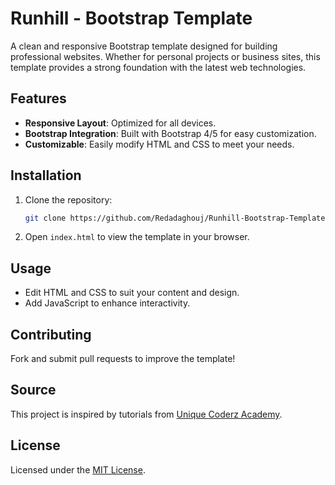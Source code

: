 # Runhill - Bootstrap Template

A clean and responsive Bootstrap template designed for building professional websites. Whether for personal projects or business sites, this template provides a strong foundation with the latest web technologies.

## Features
- **Responsive Layout**: Optimized for all devices.
- **Bootstrap Integration**: Built with Bootstrap 4/5 for easy customization.
- **Customizable**: Easily modify HTML and CSS to meet your needs.

## Installation
1. Clone the repository:
   ```bash
   git clone https://github.com/Redadaghouj/Runhill-Bootstrap-Template.git
   ```
2. Open `index.html` to view the template in your browser.

## Usage
- Edit HTML and CSS to suit your content and design.
- Add JavaScript to enhance interactivity.

## Contributing
Fork and submit pull requests to improve the template!

## Source  
This project is inspired by tutorials from [Unique Coderz Academy](https://www.youtube.com/@UniqueCoderzAcademy).

## License  
Licensed under the [MIT License](LICENSE).

